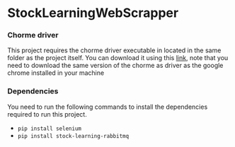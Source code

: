 # StockLearningWebScrapper

### Chorme driver
This project requires the chorme driver executable in located in the same folder as the project itself. You can download it using this [link](https://chromedriver.chromium.org/downloads), note that you need to download the same version of the chorme as driver as the google chrome installed in your machine

### Dependencies
You need to run the following commands to install the dependencies required to run this project.
- `pip install selenium`
- `pip install stock-learning-rabbitmq`
